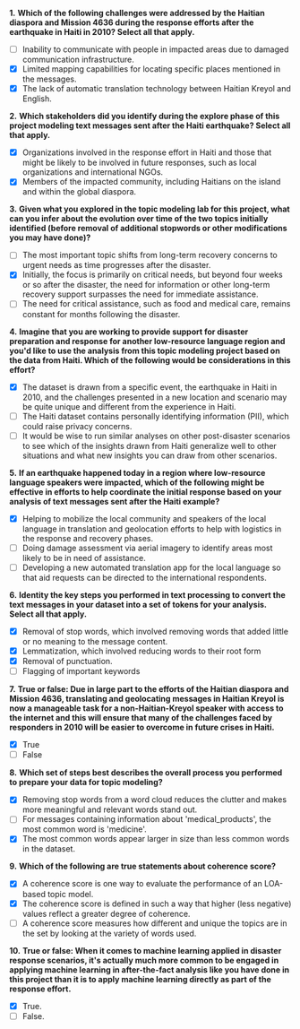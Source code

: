 **1.** **Which of the following challenges were addressed by the Haitian diaspora and Mission 4636 during the response efforts after the earthquake in Haiti in 2010? Select all that apply.**
- [ ] Inability to communicate with people in impacted areas due to damaged communication infrastructure.
- [x] Limited mapping capabilities for locating specific places mentioned in the messages.
- [x] The lack of automatic translation technology between Haitian Kreyol and English.

**2.** **Which stakeholders did you identify during the explore phase of this project modeling text messages sent after the Haiti earthquake? Select all that apply.**
- [x] Organizations involved in the response effort in Haiti and those that might be likely to be involved in future responses, such as local organizations and international NGOs.
- [x] Members of the impacted community, including Haitians on the island and within the global diaspora.

**3.** **Given what you explored in the topic modeling lab for this project, what can you infer about the evolution over time of the two topics initially identified (before removal of additional stopwords or other modifications you may have done)?**
- [ ] The most important topic shifts from long-term recovery concerns to urgent needs as time progresses after the disaster.
- [x] Initially, the focus is primarily on critical needs, but beyond four weeks or so after the disaster, the need for information or other long-term recovery support surpasses the need for immediate assistance.
- [ ] The need for critical assistance, such as food and medical care, remains constant for months following the disaster.

**4.** **Imagine that you are working to provide support for disaster preparation and response for another low-resource language region and you'd like to use the analysis from this topic modeling project based on the data from Haiti. Which of the following would be considerations in this effort?**
- [x] The dataset is drawn from a specific event, the earthquake in Haiti in 2010, and the challenges presented in a new location and scenario may be quite unique and different from the experience in Haiti.
- [ ] The Haiti dataset contains personally identifying information (PII), which could raise privacy concerns.
- [ ] It would be wise to run similar analyses on other post-disaster scenarios to see which of the insights drawn 
from Haiti generalize well to other situations and what new insights you can draw from other scenarios.

**5.** **If an earthquake happened today in a region where low-resource language speakers were impacted, which of the following might be effective in efforts to help coordinate the initial response based on your analysis of text messages sent after the Haiti example?**
- [x] Helping to mobilize the local community and speakers of the local language in translation and geolocation efforts to help with logistics in the response and recovery phases.
- [ ] Doing damage assessment via aerial imagery to identify areas most likely to be in need of assistance.
- [ ] Developing a new automated translation app for the local language so that aid requests can be directed to the international respondents.

**6.** **Identity the key steps you performed in text processing to convert the text messages in your dataset into a set of tokens for your analysis. Select all that apply.**
- [x] Removal of stop words, which involved removing words that added little or no meaning to the message content.
- [x] Lemmatization, which involved reducing words to their root form
- [x] Removal of punctuation.
- [ ] Flagging of important keywords

**7.** **True or false: Due in large part to the efforts of the Haitian diaspora and Mission 4636, translating and geolocating messages in Haitian Kreyol is now a manageable task for a non-Haitian-Kreyol speaker with access to the internet and this will ensure that many of the challenges faced by responders in 2010 will be easier to overcome in future crises in Haiti.**
- [x] True
- [ ] False

**8.** **Which set of steps best describes the overall process you performed to prepare your data for topic modeling?**
- [x] Removing stop words from a word cloud reduces the clutter and makes more meaningful and relevant words stand out.
- [ ] For messages containing information about 'medical_products', the most common word is 'medicine'.
- [x] The most common words appear larger in size than less common words in the dataset.

**9.** **Which of the following are true statements about coherence score?**
- [x] A coherence score is one way to evaluate the performance of an LOA-based topic model.
- [x] The coherence score is defined in such a way that higher (less negative) values reflect a greater degree of coherence.
- [ ] A coherence score measures how different and unique the topics are in the set by looking at the variety of words used.

**10.** **True or false: When it comes to machine learning applied in disaster response scenarios, it's actually much more common to be engaged in applying machine learning in after-the-fact analysis like you have done in this project than it is to apply machine learning directly as part of the response effort.**
- [x] True.
- [ ] False.
